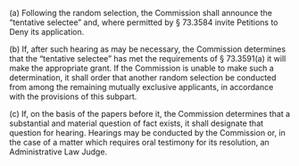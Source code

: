 (a) Following the random selection, the Commission shall announce the “tentative selectee” and, where permitted by § 73.3584 invite Petitions to Deny its application.

(b) If, after such hearing as may be necessary, the Commission determines that the “tentative selectee” has met the requirements of § 73.3591(a) it will make the appropriate grant. If the Commission is unable to make such a determination, it shall order that another random selection be conducted from among the remaining mutually exclusive applicants, in accordance with the provisions of this subpart.

(c) If, on the basis of the papers before it, the Commission determines that a substantial and material question of fact exists, it shall designate that question for hearing. Hearings may be conducted by the Commission or, in the case of a matter which requires oral testimony for its resolution, an Administrative Law Judge.

